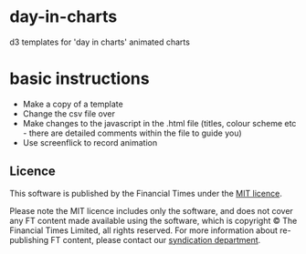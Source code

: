 # day-in-charts
d3 templates for 'day in charts' animated charts

# basic instructions
* Make a copy of a template
* Change the csv file over
* Make changes to the javascript in the .html file (titles, colour scheme etc - there are detailed comments within the file to guide you)
* Use screenflick to record animation

## Licence
This software is published by the Financial Times under the [MIT licence](http://opensource.org/licenses/MIT). 

Please note the MIT licence includes only the software, and does not cover any FT content made available using the software, which is copyright &copy; The Financial Times Limited, all rights reserved. For more information about re-publishing FT content, please contact our [syndication department](http://syndication.ft.com/).
